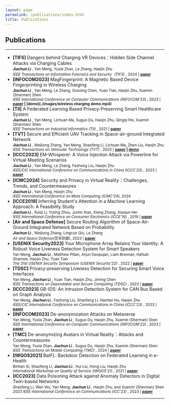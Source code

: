 ```yaml
---
layout: page
permalink: /publications/index.html
title: Publications
---
```


## Publications

---

- **[TIFS]** Dangers behind Charging VR Devices：Hidden Side Channel Attacks via Charging Cables<br>
  <small>**Jiachun Li** , Yan Meng, Yuxia Zhan, Le Zhang, Haojin Zhu<br>
  *IEEE Transactions on Information Forensics and Security（TIFS)* , 2024 | **[paper](https://ieeexplore.ieee.org/document/10684784)**</small>
- **[INFOCOM2023]** MagFingerprint: A Magnetic Based Device Fingerprinting in Wireless Charging<br>
  <small>**Jiachun Li** , Yan Meng, Le Zhang, Guoxing Chen, Yuan Tian, Haojin Zhu, Xuemin (Sherman) Shen<br>
  *IEEE International Conference on Computer Communications (INFOCOM'23)* , 2023 | **[paper](./images/jiachuninfocom.pdf) | [demo](./images/wireless charging demo.mp4)**</small>
- **[TII]** A Federated Learning Based Privacy-Preserving Smart Healthcare System<br>
  <small>**Jiachun Li** , Yan Meng, Lichuan Ma, Suguo Du, Haojin Zhu, Qingqi Pei, Xuemin (Sherman) Shen<br>
  *IEEE Transactions on Industrial Informatics (TII)* , 2021 | **[paper](https://ieeexplore.ieee.org/abstract/document/9492000)**</small>
- **[TVT]** Secure and Efficient UAV Tracking in Space-air-ground Integrated Network<br>
  <small>**Jiachun Li** , Weijiong Zhang, Yan Meng, Shaofeng Li, Lichuan Ma, Zhen Liu, Haojin Zhu<br>
  *IEEE Transactions on Vehicular Technology (TVT)* , 2023 | **[paper](https://ieeexplore.ieee.org/document/10064000) | [demo](./images/SAGIN.mp4)**</small>
- **[ICCC2023]** EM-Whisperer: A Voice Injection Attack via Powerline for Virtual Meeting Scenarios<br>
  <small>**Jiachun Li** , Yan Meng, Le Zhang, Fazhong Liu, Haojin Zhu<br>
  *IEEE/CIC International Conference on Communications in China (ICCC'23)* , 2023 | **[paper](./images/jiachuniccc.pdf)**</small>
- **[ICMC2024]** Security and Privacy in Virtual Reality：Challenges, Trends, and Countermeasures<br>
  <small>**Jiachun Li** , Yan Meng, Haojin Zhu<br>
  *IEEE International Conference on Meta Computing (ICMC'24)*, 2024</small>
- **[ICCE2019]** Inferring Student's Attention in a Machine Learning Approach: A Feasibility Study<br>
  <small>**Jiachun Li** , Ruiqi Li, Yuting Zhou, Junlin Xian, Xiong Zhang, Xiaojun Hei<br>
  *IEEE International Conference on Consumer Electronics (ICCE'19)* , 2019 | **[paper](https://ieeexplore.ieee.org/abstract/document/8991763)**</small>
- **[Air and Space Defense]** Secure Routing Algorithm of Space-Air-Ground Integrated Network Based on Probability<br>
  <small>**Jiachun Li** , Weijiong Zhang, Lingcun Qiu, Le Zhang<br>
  *Air and Space Defense*(空天防御), 2023 | **[paper](./images/3.pdf)**</small>
- **[USENIX Security2023]** Your Microphone Array Retains Your Identity: A Robust Voice Liveness Detection System for Smart Speakers<br>
  <small>Yan Meng,  **Jiachun Li** , Matthew Pillari, Arjun Deopujari, Liam Brennan, Hafsah Shamsie, Haojin Zhu, Yuan Tian<br>
  *The 31st USENIX Security Symposium (USENIX Security'22)* , 2022 | **[paper](https://www.usenix.org/system/files/sec22summer_meng.pdf)**</small>
- **[TDSC]** Privacy-preserving Liveness Detection for Securing Smart Voice Interfaces<br>
  <small>Yan Meng,  **Jiachun Li** , Yuan Tian, Haojin Zhu, Jiming Chen<br>
  *IEEE Transactions on Dependable and Secure Computing (TDSC)* , 2023 | **[paper](https://ieeexplore.ieee.org/document/10265181)**</small>
- **[ICCC2023]** GB-IDS: An Intrusion Detection System for CAN Bus Based on Graph Analysis<br>
  <small>Yan Meng,  **Jiachun Li** , Fazhong Liu, Shaofeng Li, Haotian Hu, Haojin Zhu<br>
  *IEEE/CIC International Conference on Communications in China (ICCC'23)* , 2023 | **[paper](./images/yaniccc.pdf)**</small>
- **[INFOCOM2023]** De-anonymization Attacks on Metaverse<br>
  <small>Yan Meng, Yuxia Zhan,  **Jiachun Li** , Suguo Du, Haojin Zhu, Xuemin (Sherman) Shen<br>
  *IEEE International Conference on Computer Communications (INFOCOM'23)* , 2023 | **[paper](./images/yaninfocom.pdf)**</small>
- **[TMC]** De-anonymizing Avatars in Virtual Reality：Attacks and Countermeasures<br>
  <small>Yan Meng, Yuxia Zhan,  **Jiachun Li** , Suguo Du, Haojin Zhu, Xuemin (Sherman) Shen<br>
  *IEEE Transactions on Mobile Computing (TMC)* , 2024 | **[paper](https://ieeexplore.ieee.org/abstract/document/10592805)**</small>
- **[IWQOS2021]** BatFL: Backdoor Detection on Federated Learning in e-Health<br>
  <small>Binhan Xi, Shaofeng Li,  **Jiachun Li** , Hui Liu, Hong Liu, Haojin Zhu<br>
  *International Workshop on Quality of Service (IWQOS'21)* , 2021 | **[paper](https://ieeexplore.ieee.org/abstract/document/9521339)**</small>
- **[ICC2023]** Data Poisoning Attack against Anomaly Detectors in Digital Twin-based Networks<br>
  <small>Shaofeng Li, Wen Wu, Yan Meng,  **Jiachun Li** , Haojin Zhu, and Xuemin (Sherman) Shen<br>
  *2023 IEEE International Conference on Communications (ICC'23)* , 2023 | **[paper](./images/shaofengicc.pdf)**</small>

---

<br>


